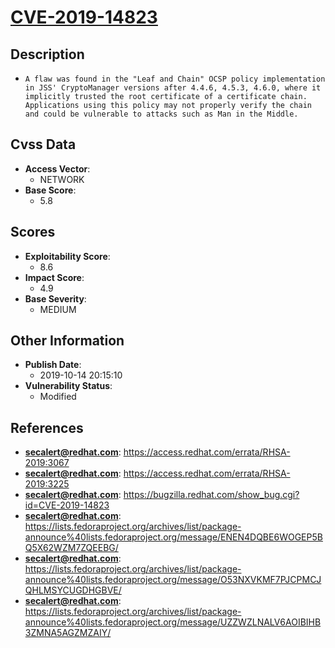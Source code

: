 
# [CVE-2019-14823](https://access.redhat.com/errata/RHSA-2019:3067)

## Description

- `A flaw was found in the "Leaf and Chain" OCSP policy implementation in JSS' CryptoManager versions after 4.4.6, 4.5.3, 4.6.0, where it implicitly trusted the root certificate of a certificate chain. Applications using this policy may not properly verify the chain and could be vulnerable to attacks such as Man in the Middle.`

## Cvss Data

- **Access Vector**:
  - NETWORK
- **Base Score**:
  - 5.8

## Scores

- **Exploitability Score**:
  - 8.6
- **Impact Score**:
  - 4.9
- **Base Severity**:
  - MEDIUM

## Other Information

- **Publish Date**:
  - 2019-10-14 20:15:10
- **Vulnerability Status**:
  - Modified

## References

- **secalert@redhat.com**: https://access.redhat.com/errata/RHSA-2019:3067
- **secalert@redhat.com**: https://access.redhat.com/errata/RHSA-2019:3225
- **secalert@redhat.com**: https://bugzilla.redhat.com/show_bug.cgi?id=CVE-2019-14823
- **secalert@redhat.com**: https://lists.fedoraproject.org/archives/list/package-announce%40lists.fedoraproject.org/message/ENEN4DQBE6WOGEP5BQ5X62WZM7ZQEEBG/
- **secalert@redhat.com**: https://lists.fedoraproject.org/archives/list/package-announce%40lists.fedoraproject.org/message/O53NXVKMF7PJCPMCJQHLMSYCUGDHGBVE/
- **secalert@redhat.com**: https://lists.fedoraproject.org/archives/list/package-announce%40lists.fedoraproject.org/message/UZZWZLNALV6AOIBIHB3ZMNA5AGZMZAIY/
